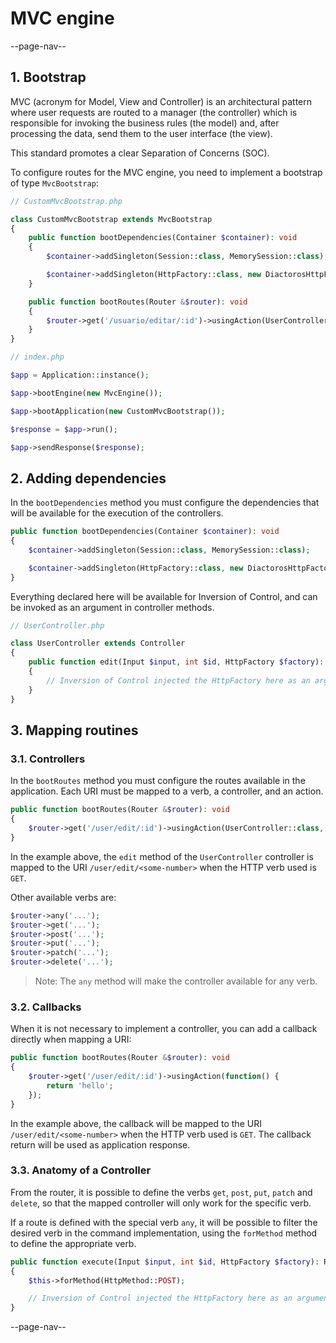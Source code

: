 # MVC engine

--page-nav--

## 1. Bootstrap

MVC (acronym for Model, View and Controller) is an architectural pattern where 
user requests are routed to a manager (the controller) which is responsible for 
invoking the business rules (the model) and, after processing the data, send 
them to the user interface (the view).

This standard promotes a clear Separation of Concerns (SOC).

To configure routes for the MVC engine, you need to implement a bootstrap of 
type `MvcBootstrap`:

```php
// CustomMvcBootstrap.php

class CustomMvcBootstrap extends MvcBootstrap
{
    public function bootDependencies(Container $container): void
    {
        $container->addSingleton(Session::class, MemorySession::class);

        $container->addSingleton(HttpFactory::class, new DiactorosHttpFactory());
    }

    public function bootRoutes(Router &$router): void
    {
        $router->get('/usuario/editar/:id')->usingAction(UserController::class, 'edit');
    }
}
```

```php
// index.php

$app = Application::instance();

$app->bootEngine(new MvcEngine());

$app->bootApplication(new CustomMvcBootstrap());

$response = $app->run();

$app->sendResponse($response);
```

## 2. Adding dependencies

In the `bootDependencies` method you must configure the dependencies that will 
be available for the execution of the controllers.

```php
public function bootDependencies(Container $container): void
{
    $container->addSingleton(Session::class, MemorySession::class);

    $container->addSingleton(HttpFactory::class, new DiactorosHttpFactory());
}
```

Everything declared here will be available for Inversion of Control, and can be 
invoked as an argument in controller methods.

```php
// UserController.php

class UserController extends Controller
{
    public function edit(Input $input, int $id, HttpFactory $factory): ResponseInterface
    {
        // Inversion of Control injected the HttpFactory here as an argument
    }
}
```

## 3. Mapping routines

### 3.1. Controllers

In the `bootRoutes` method you must configure the routes available in the application.
Each URI must be mapped to a verb, a controller, and an action.

```php
public function bootRoutes(Router &$router): void
{
    $router->get('/user/edit/:id')->usingAction(UserController::class, 'edit');
}
```

In the example above, the `edit` method of the `UserController` controller is 
mapped to the URI `/user/edit/<some-number>` when the HTTP verb used is `GET`.

Other available verbs are:

```php
$router->any('...');
$router->get('...');
$router->post('...');
$router->put('...');
$router->patch('...');
$router->delete('...');
```

> Note: The `any` method will make the controller available for any verb.

### 3.2. Callbacks

When it is not necessary to implement a controller, you can add a callback 
directly when mapping a URI:

```php
public function bootRoutes(Router &$router): void
{
    $router->get('/user/edit/:id')->usingAction(function() {
        return 'hello';
    });
}
```

In the example above, the callback will be mapped to the URI `/user/edit/<some-number>` 
when the HTTP verb used is `GET`. The callback return will be used as application 
response.

### 3.3. Anatomy of a Controller

From the router, it is possible to define the verbs `get`, `post`, `put`, `patch` 
and `delete`, so that the mapped controller will only work for the specific verb.

If a route is defined with the special verb `any`, it will be possible to filter 
the desired verb in the command implementation, using the `forMethod` method to 
define the appropriate verb.

```php
public function execute(Input $input, int $id, HttpFactory $factory): ResponseInterface
{
    $this->forMethod(HttpMethod::POST);

    // Inversion of Control injected the HttpFactory here as an argument
}
```

--page-nav--
